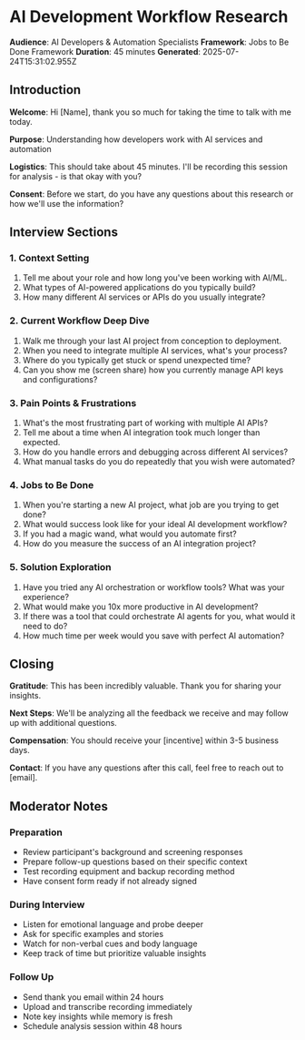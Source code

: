 # AI Development Workflow Research

**Audience**: AI Developers & Automation Specialists
**Framework**: Jobs to Be Done Framework
**Duration**: 45 minutes
**Generated**: 2025-07-24T15:31:02.955Z

## Introduction

**Welcome**: Hi [Name], thank you so much for taking the time to talk with me today.

**Purpose**: Understanding how developers work with AI services and automation

**Logistics**: This should take about 45 minutes. I'll be recording this session for analysis - is that okay with you?

**Consent**: Before we start, do you have any questions about this research or how we'll use the information?

## Interview Sections

### 1. Context Setting

1. Tell me about your role and how long you've been working with AI/ML.
2. What types of AI-powered applications do you typically build?
3. How many different AI services or APIs do you usually integrate?

### 2. Current Workflow Deep Dive

1. Walk me through your last AI project from conception to deployment.
2. When you need to integrate multiple AI services, what's your process?
3. Where do you typically get stuck or spend unexpected time?
4. Can you show me (screen share) how you currently manage API keys and configurations?

### 3. Pain Points & Frustrations

1. What's the most frustrating part of working with multiple AI APIs?
2. Tell me about a time when AI integration took much longer than expected.
3. How do you handle errors and debugging across different AI services?
4. What manual tasks do you do repeatedly that you wish were automated?

### 4. Jobs to Be Done

1. When you're starting a new AI project, what job are you trying to get done?
2. What would success look like for your ideal AI development workflow?
3. If you had a magic wand, what would you automate first?
4. How do you measure the success of an AI integration project?

### 5. Solution Exploration

1. Have you tried any AI orchestration or workflow tools? What was your experience?
2. What would make you 10x more productive in AI development?
3. If there was a tool that could orchestrate AI agents for you, what would it need to do?
4. How much time per week would you save with perfect AI automation?

## Closing

**Gratitude**: This has been incredibly valuable. Thank you for sharing your insights.

**Next Steps**: We'll be analyzing all the feedback we receive and may follow up with additional questions.

**Compensation**: You should receive your [incentive] within 3-5 business days.

**Contact**: If you have any questions after this call, feel free to reach out to [email].

## Moderator Notes

### Preparation
- Review participant's background and screening responses
- Prepare follow-up questions based on their specific context
- Test recording equipment and backup recording method
- Have consent form ready if not already signed

### During Interview
- Listen for emotional language and probe deeper
- Ask for specific examples and stories
- Watch for non-verbal cues and body language
- Keep track of time but prioritize valuable insights

### Follow Up
- Send thank you email within 24 hours
- Upload and transcribe recording immediately
- Note key insights while memory is fresh
- Schedule analysis session within 48 hours
